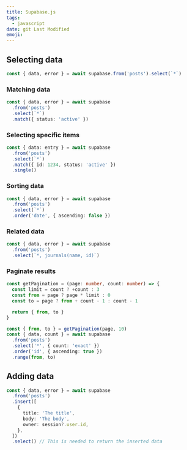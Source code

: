 ```yaml
---
title: Supabase.js
tags:
  - javascript
date: git Last Modified
emoji:
---
```


## Selecting data

```ts
const { data, error } = await supabase.from('posts').select(`*`)
```

### Matching data

```ts
const { data, error } = await supabase
  .from('posts')
  .select(`*`)
  .match({ status: 'active' })
```

### Selecting specific items

```ts
const { data: entry } = await supabase
  .from('posts')
  .select(`*`)
  .match({ id: 1234, status: 'active' })
  .single()
```

### Sorting data

```ts
const { data, error } = await supabase
  .from('posts')
  .select(`*`)
  .order('date', { ascending: false })
```

### Related data

```ts
const { data, error } = await supabase
  .from('posts')
  .select(`*, journals(name, id)`)
```

### Paginate results

```ts
const getPagination = (page: number, count: number) => {
  const limit = count ? +count : 3
  const from = page ? page * limit : 0
  const to = page ? from + count - 1 : count - 1

  return { from, to }
}

const { from, to } = getPagination(page, 10)
const { data, count } = await supabase
  .from('posts')
  .select('*', { count: 'exact' })
  .order('id', { ascending: true })
  .range(from, to)
```

## Adding data

```ts
const { data, error } = await supabase
  .from('posts')
  .insert([
    {
      title: 'The title',
      body: 'The body',
      owner: session?.user.id,
    },
  ])
  .select() // This is needed to return the inserted data
```
